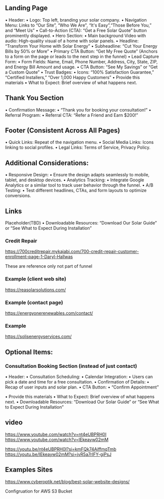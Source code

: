 ## Landing Page

• Header:
• Logo: Top left, branding your solar company.
• Navigation Menu: Links to “Our Site”, “Who We Are", “It's Easy”,“Those Before You,” and “Meet Us”
• Call-to-Action (CTA): “Get a Free Solar Quote” button prominently displayed.
• Hero Section:
• Main background Video with audio: High-quality visual of a home with solar panels.
• Headline: “Transform Your Home with Solar Energy”
• Subheadline: “Cut Your Energy Bills by 50% or More”
• Primary CTA Button: “Get My Free Quote” (Anchors to a form on the page or leads to the next step in the funnel)
• Lead Capture Form:
• Form Fields: Name, Email, Phone Number, Address, City, State, ZIP, and Energy Bill Amount and usage.
• CTA Button: “See My Savings” or “Get a Custom Quote”
• Trust Badges:
• Icons: “100% Satisfaction Guarantee,” “Certified Installers,” “Over 1,000 Happy Customers”
• Provide this materials
• What to Expect: Brief overview of what happens next.

## Thank You Section

• Confirmation Message:
• “Thank you for booking your consultation!”
• Referral Program:
• Referral CTA: “Refer a Friend and Earn $200!”

## Footer (Consistent Across All Pages)

• Quick Links: Repeat of the navigation menu.
• Social Media Links: Icons linking to social profiles.
• Legal Links: Terms of Service, Privacy Policy.

## Additional Considerations:

• Responsive Design:
• Ensure the design adapts seamlessly to mobile, tablet, and desktop devices.
• Analytics Tracking:
• Integrate Google Analytics or a similar tool to track user behavior through the funnel.
• A/B Testing:
• Test different headlines, CTAs, and form layouts to optimize conversions.

## Links

Placeholder(TBD)
• Downloadable Resources: “Download Our Solar Guide” or “See What to Expect During Installation”

### Credit Repair
<https://700creditrepair.mykajabi.com/700-credit-repair-customer-enrollment-page-1-Daryl-Hallwas>

These are reference only not part of funnel
### Example (client web site)
<https://reasolarsolutions.com/>

### Example (contact page)
<https://energyonerenewables.com/contact/>

### Example
<https://solisenergyservices.com/>

## Optional Items:
### Consultation Booking Section (instead of just contact)
• Header:
• Consultation Scheduling:
• Calendar Integration:
• Users can pick a date and time for a free consultation.
• Confirmation of Details:
• Recap of user inputs and solar plan.
• CTA Button:
• “Confirm Appointment”

• Provide this materials
• What to Expect: Brief overview of what happens next.
• Downloadable Resources: “Download Our Solar Guide” or “See What to Expect During Installation”

## video

<https://www.youtube.com/watch?v=nt4eUBPRH0I>
<https://www.youtube.com/watch?v=IEkeayw02mM>

<https://youtu.be/nt4eUBPRH0I?si=kmFQk74AiffmqTmb>
<https://youtu.be/IEkeayw02mM?si=jvR5a7rIFY-giPsJ>

## Examples Sites
<https://www.cyberoptik.net/blog/best-solar-website-designs/>



Configruation for AWS S3 Bucket